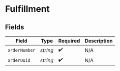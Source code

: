 # Fulfillment


## Fields

| Field              | Type               | Required           | Description        |
| ------------------ | ------------------ | ------------------ | ------------------ |
| `orderNumber`      | *string*           | :heavy_check_mark: | N/A                |
| `orderUuid`        | *string*           | :heavy_check_mark: | N/A                |